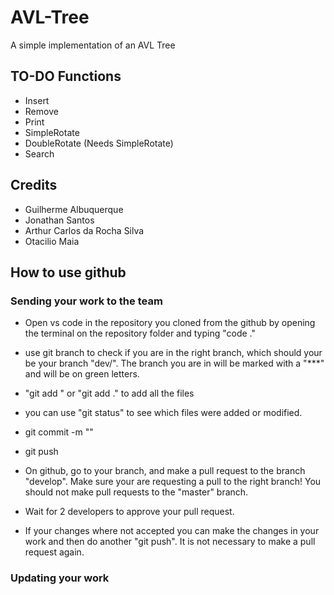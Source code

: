 # AVL-Tree

A simple implementation of an AVL Tree

## TO-DO Functions

- Insert
- Remove
- Print
- SimpleRotate
- DoubleRotate (Needs SimpleRotate)
- Search

## Credits

- Guilherme Albuquerque
- Jonathan Santos
- Arthur Carlos da Rocha Silva
- Otacilio Maia

## How to use github

### Sending your work to the team

- Open vs code in the repository you cloned from the github by opening the terminal on the repository folder and typing "code ."

- use git branch to check if you are in the right branch, which should your be your branch "dev/<yourName>". The branch you are in will be marked with a "\*\*\*" and will be on green letters.

- "git add <name-of-the-files-you-modified>" or "git add ." to add all the files

- you can use "git status" to see which files were added or modified.

- git commit -m "<message-with-the-changes-you-made>"

- git push

- On github, go to your branch, and make a pull request to the branch "develop". Make sure your are requesting a pull to the right branch! You should not make pull requests to the "master" branch.

- Wait for 2 developers to approve your pull request.

- If your changes where not accepted you can make the changes in your work and then do another "git push". It is not necessary to make a pull request again.

### Updating your work
